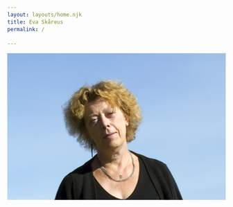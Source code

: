 ```yaml
---
layout: layouts/home.njk
title: Eva Skåreus
permalink: /

---
```


![Eva](/static/img/eva.jpg "Eva Skåreus")